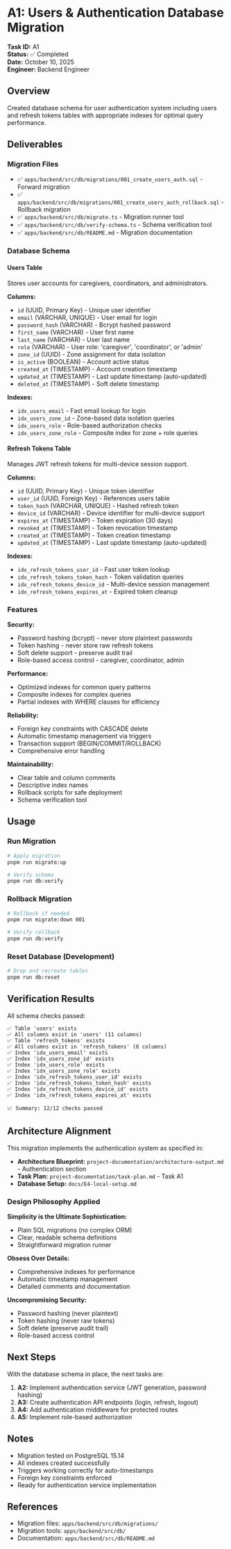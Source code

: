 # A1: Users & Authentication Database Migration

**Task ID:** A1  
**Status:** ✅ Completed  
**Date:** October 10, 2025  
**Engineer:** Backend Engineer

## Overview

Created database schema for user authentication system including users and refresh tokens tables with appropriate indexes for optimal query performance.

## Deliverables

### Migration Files

- ✅ `apps/backend/src/db/migrations/001_create_users_auth.sql` - Forward migration
- ✅ `apps/backend/src/db/migrations/001_create_users_auth_rollback.sql` - Rollback migration
- ✅ `apps/backend/src/db/migrate.ts` - Migration runner tool
- ✅ `apps/backend/src/db/verify-schema.ts` - Schema verification tool
- ✅ `apps/backend/src/db/README.md` - Migration documentation

### Database Schema

#### Users Table

Stores user accounts for caregivers, coordinators, and administrators.

**Columns:**

- `id` (UUID, Primary Key) - Unique user identifier
- `email` (VARCHAR, UNIQUE) - User email for login
- `password_hash` (VARCHAR) - Bcrypt hashed password
- `first_name` (VARCHAR) - User first name
- `last_name` (VARCHAR) - User last name
- `role` (VARCHAR) - User role: 'caregiver', 'coordinator', or 'admin'
- `zone_id` (UUID) - Zone assignment for data isolation
- `is_active` (BOOLEAN) - Account active status
- `created_at` (TIMESTAMP) - Account creation timestamp
- `updated_at` (TIMESTAMP) - Last update timestamp (auto-updated)
- `deleted_at` (TIMESTAMP) - Soft delete timestamp

**Indexes:**

- `idx_users_email` - Fast email lookup for login
- `idx_users_zone_id` - Zone-based data isolation queries
- `idx_users_role` - Role-based authorization checks
- `idx_users_zone_role` - Composite index for zone + role queries

#### Refresh Tokens Table

Manages JWT refresh tokens for multi-device session support.

**Columns:**

- `id` (UUID, Primary Key) - Unique token identifier
- `user_id` (UUID, Foreign Key) - References users table
- `token_hash` (VARCHAR, UNIQUE) - Hashed refresh token
- `device_id` (VARCHAR) - Device identifier for multi-device support
- `expires_at` (TIMESTAMP) - Token expiration (30 days)
- `revoked_at` (TIMESTAMP) - Token revocation timestamp
- `created_at` (TIMESTAMP) - Token creation timestamp
- `updated_at` (TIMESTAMP) - Last update timestamp (auto-updated)

**Indexes:**

- `idx_refresh_tokens_user_id` - Fast user token lookup
- `idx_refresh_tokens_token_hash` - Token validation queries
- `idx_refresh_tokens_device_id` - Multi-device session management
- `idx_refresh_tokens_expires_at` - Expired token cleanup

### Features

**Security:**

- Password hashing (bcrypt) - never store plaintext passwords
- Token hashing - never store raw refresh tokens
- Soft delete support - preserve audit trail
- Role-based access control - caregiver, coordinator, admin

**Performance:**

- Optimized indexes for common query patterns
- Composite indexes for complex queries
- Partial indexes with WHERE clauses for efficiency

**Reliability:**

- Foreign key constraints with CASCADE delete
- Automatic timestamp management via triggers
- Transaction support (BEGIN/COMMIT/ROLLBACK)
- Comprehensive error handling

**Maintainability:**

- Clear table and column comments
- Descriptive index names
- Rollback scripts for safe deployment
- Schema verification tool

## Usage

### Run Migration

```bash
# Apply migration
pnpm run migrate:up

# Verify schema
pnpm run db:verify
```

### Rollback Migration

```bash
# Rollback if needed
pnpm run migrate:down 001

# Verify rollback
pnpm run db:verify
```

### Reset Database (Development)

```bash
# Drop and recreate tables
pnpm run db:reset
```

## Verification Results

All schema checks passed:

```
✅ Table 'users' exists
✅ All columns exist in 'users' (11 columns)
✅ Table 'refresh_tokens' exists
✅ All columns exist in 'refresh_tokens' (8 columns)
✅ Index 'idx_users_email' exists
✅ Index 'idx_users_zone_id' exists
✅ Index 'idx_users_role' exists
✅ Index 'idx_users_zone_role' exists
✅ Index 'idx_refresh_tokens_user_id' exists
✅ Index 'idx_refresh_tokens_token_hash' exists
✅ Index 'idx_refresh_tokens_device_id' exists
✅ Index 'idx_refresh_tokens_expires_at' exists

📈 Summary: 12/12 checks passed
```

## Architecture Alignment

This migration implements the authentication system as specified in:

- **Architecture Blueprint:** `project-documentation/architecture-output.md` - Authentication section
- **Task Plan:** `project-documentation/task-plan.md` - Task A1
- **Database Setup:** `docs/E4-local-setup.md`

### Design Philosophy Applied

**Simplicity is the Ultimate Sophistication:**

- Plain SQL migrations (no complex ORM)
- Clear, readable schema definitions
- Straightforward migration runner

**Obsess Over Details:**

- Comprehensive indexes for performance
- Automatic timestamp management
- Detailed comments and documentation

**Uncompromising Security:**

- Password hashing (never plaintext)
- Token hashing (never raw tokens)
- Soft delete (preserve audit trail)
- Role-based access control

## Next Steps

With the database schema in place, the next tasks are:

1. **A2:** Implement authentication service (JWT generation, password hashing)
2. **A3:** Create authentication API endpoints (login, refresh, logout)
3. **A4:** Add authentication middleware for protected routes
4. **A5:** Implement role-based authorization

## Notes

- Migration tested on PostgreSQL 15.14
- All indexes created successfully
- Triggers working correctly for auto-timestamps
- Foreign key constraints enforced
- Ready for authentication service implementation

## References

- Migration files: `apps/backend/src/db/migrations/`
- Migration tools: `apps/backend/src/db/`
- Documentation: `apps/backend/src/db/README.md`
